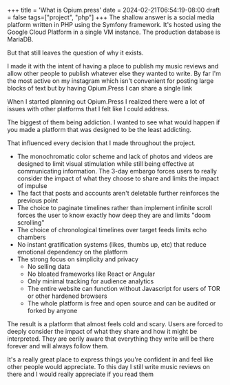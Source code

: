 +++
title = 'What is Opium.press'
date = 2024-02-21T06:54:19-08:00
draft = false
tags=["project", "php"]
+++
The shallow answer is a social media platform written in PHP using the Symfony framework. It's hosted using the Google Cloud Platform in a single VM instance. The production database is MariaDB.

But that still leaves the question of why it exists. 

I made it with the intent of having a place to publish my music reviews and allow other people to publish whatever else they wanted to write. By far I'm the most active on my instagram which isn't convenient for posting large blocks of text but by having Opium.Press I can share a single link

When I started planning out Opium.Press I realized there were a lot of issues with other platforms that I felt like I could address.

The biggest of them being addiction. I wanted to see what would happen if you made a platform that was designed to be the least addicting.

That influenced every decision that I made throughout the project.

- The monochromatic color scheme and lack of photos and videos are designed to limit visual stimulation while still being effective at communicating information.
The 3-day embargo forces users to really consider the impact of what they choose to share and limits the impact of impulse
- The fact that posts and accounts aren't deletable further reinforces the previous point
- The choice to paginate timelines rather than implement infinite scroll forces the user to know exactly how deep they are and limits "doom scrolling"
- The choice of chronological timelines over target feeds limits echo chambers
- No instant gratification systems (likes, thumbs up, etc) that reduce emotional dependency on the platform
- The strong focus on simplicity and privacy
  - No selling data
  - No bloated frameworks like React or Angular
  - Only minimal tracking for audience analytics 
  - The entire website can function without Javascript for users of TOR or other hardened browsers
  - The whole platform is free and open source and can be audited or forked by anyone

The result is a platform that almost feels cold and scary. Users are forced to deeply consider the impact of what they share and how it might be interpreted. They are eerily aware that everything they write will be there forever and will always follow them.

It's a really great place to express things you're confident in and feel like other people would appreciate. To this day I still write music reviews on there and I would really appreciate if you read them
